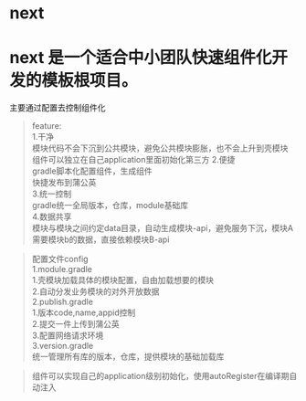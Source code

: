 # next

next 是一个适合中小团队快速组件化开发的模板根项目。  
====
主要通过配置去控制组件化  
  
  >feature:  
    1.干净  
        模块代码不会下沉到公共模块，避免公共模块膨胀，也不会上升到壳模块  
        组件可以独立在自己application里面初始化第三方
    2.便捷   
        gradle脚本化配置组件，生成组件  
        快捷发布到蒲公英  
    3.统一控制  
        gradle统一全局版本，仓库，module基础库  
    4.数据共享  
        模块与模块之间约定data目录，自动生成模块-api，避免服务下沉，模块A需要模块b的数据，直接依赖模块B-api  
        
  >配置文件config  
    1.module.gradle  
      1.壳模块加载具体的模块配置，自由加载想要的模块  
      2.自动分发业务模块的对外开放数据  
    2.publish.gradle  
      1.版本code,name,appid控制  
      2.提交一件上传到蒲公英  
      3.配置网络请求环境  
    3.version.gradle  
      统一管理所有库的版本，仓库，提供模块的基础加载库  
      
      
  >组件可以实现自己的application级别初始化，使用autoRegister在编译期自动注入
  
